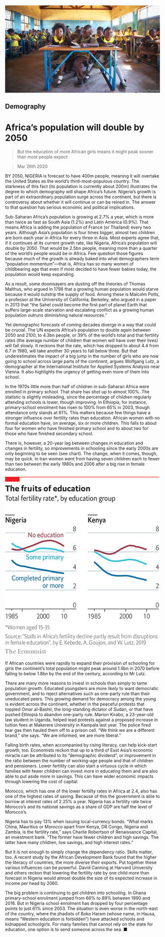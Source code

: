 ![](./images/20200328_SRP090_0.jpg)

## Demography

# Africa’s population will double by 2050

> But the education of more African girls means it might peak sooner than most people expect

> Mar 26th 2020

BY 2050, NIGERIA is forecast to have 400m people, meaning it will overtake the United States as the world’s third-most-populous country. The starkness of this fact (its population is currently about 200m) illustrates the degree to which demography will shape Africa’s future. Nigeria’s growth is part of an extraordinary population surge across the continent, but there is controversy about whether it will continue or can be reined in. The answer to that question has serious economic and political implications.

Sub-Saharan Africa’s population is growing at 2.7% a year, which is more than twice as fast as South Asia (1.2%) and Latin America (0.9%). That means Africa is adding the population of France (or Thailand) every two years. Although Asia’s population is four times bigger, almost two children are born each year in Africa for every three in Asia. Most experts agree that, if it continues at its current growth rate, like Nigeria, Africa’s population will double by 2050. That would be 2.5bn people, meaning more than a quarter of the world’s people would be in Africa. Few question those figures because much of the growth is already baked into what demographers term “population momentum”—that is, Africa has so many women of childbearing age that even if most decided to have fewer babies today, the population would keep expanding.

As a result, some doomsayers are dusting off the theories of Thomas Malthus, who argued in 1798 that a growing human population would starve because it would outstrip the supply of food. Among these is Malcolm Potts, a professor at the University of California, Berkeley, who argued in a paper in 2013 that “the Sahel could become the first part of planet Earth that suffers large-scale starvation and escalating conflict as a growing human population outruns diminishing natural resources.”

Yet demographic forecasts of coming decades diverge in a way that could be crucial. The UN expects Africa’s population to double again between 2050 and 2100, to 4.3bn people, or 39% of the world’s total and that fertility rates (the average number of children that women will have over their lives) will fall slowly. It reckons that the rate, which has dropped to about 4.4 from 6.7 in 1980, will take another 30 years to fall below three. But that underestimates the impact of a big jump in the number of girls who are now going to school across large parts of the continent, argues Wolfgang Lutz, a demographer at the International Institute for Applied Systems Analysis near Vienna. It also highlights the urgency of getting even more of them into school.

In the 1970s little more than half of children in sub-Saharan Africa were enrolled in primary school. That share has shot up to almost 100%. The statistic is slightly misleading, since the percentage of children regularly attending schools is lower, though improving. In Ethiopia, for instance, primary-school enrolment has risen to 100% from 65% in 2003, though attendance only stands at 61%. This matters because few things have a stronger influence over fertility rates than education. African women with no formal education have, on average, six or more children. This falls to about four for women who have finished primary school and to about two for those who have finished secondary school.

There is, however, a 20-year lag between changes in education and changes in fertility, so improvements in schooling since the early 2000s are only beginning to be seen (see chart). The change, when it comes, though, may be quick. In Iran women went from having seven children each to fewer than two between the early 1980s and 2006 after a big rise in female education.

![](./images/20200328_SRC294.png)

If African countries were rapidly to expand their provision of schooling for girls the continent’s total population might peak around 1.9bn in 2070 before falling to below 1.8bn by the end of the century, according to Mr Lutz.

There are many more reasons to invest in schools than simply to tame population growth. Educated youngsters are more likely to want democratic government, and to reject alternatives such as one-party rule than their uneducated peers. This growing demand for democracy among the young is evident across the continent, whether in the peaceful protests that toppled Omar al-Bashir, the long-standing dictator of Sudan, or that have pushed Ethiopia to abandon one-party rule. Marion Kirabo, a 23-year-old law student in Uganda, helped lead protests against a proposed increase in tuition fees at Makerere University in Kampala last year. The police fired tear gas then hauled them off to a prison cell. “We think we are a different brand,” she says. “We are informed, we are more liberal.”

Falling birth rates, when accompanied by rising literacy, can help kick-start growth, too. Economists reckon that up to a third of East Asia’s economic miracle can be attributed to its “demographic dividend”, or improvement in the ratio between the number of working-age people and that of children and pensioners. Lower fertility can also start a virtuous cycle in which families with fewer children can invest more in educating them and are also able to put aside more in savings. This can have wider economic impacts through lowering the cost of capital.

Morocco, which has one of the lower fertility rates in Africa at 2.4, also has one of the highest rates of saving. Because of this the government is able to borrow at interest rates of 2.25% a year. Nigeria has a fertility rate twice Morocco’s and its national savings as a share of GDP are half the level of Morocco’s.

Nigeria has to pay 13% when issuing local-currency bonds. “What marks China, Mauritius or Morocco apart from Kenya, DR Congo, Nigeria and Zambia, is the fertility rate,” says Charlie Robertson of Renaissance Capital, an investment bank. “The former have fewer children and high savings. The latter have many children, low savings, and high interest rates.”

But it is not enough to simply change the dependency ratio. Skills matter, too. A recent study by the African Development Bank found that the higher the literacy of countries, the more diverse their exports. Put together these various influences can be powerful. David Canning at Harvard University and others reckon that lowering the fertility rate by one child more than forecast in Nigeria would almost double the size of its expected increase in income per head by 2060.

The big problem is continuing to get children into schooling. In Ghana primary-school enrolment jumped from 66% to 89% between 1990 and 2016. But in Nigeria school enrolment has dropped by four percentage points to just 61% since 2003. The situation is even worse in the north-east of the country, where the jihadists of Boko Haram (whose name, in Hausa, means “Western education is forbidden”) have attacked schools and kidnapped schoolgirls. For many families that cannot rely on the state for education, one option is to send someone across the sea. ■